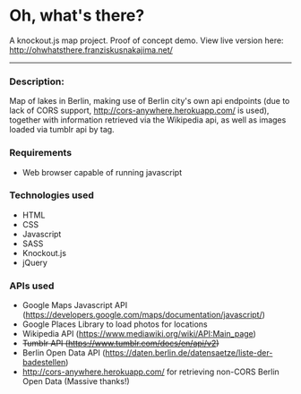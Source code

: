 # Oh, what's there? #

A knockout.js map project. Proof of concept demo.
View live version here: http://ohwhatsthere.franziskusnakajima.net/ 

___

### Description: ###

Map of lakes in Berlin, making use of Berlin city's own api endpoints (due to lack of CORS support, http://cors-anywhere.herokuapp.com/ is used), together with information retrieved via the Wikipedia api, as well as images loaded via tumblr api by tag.

### Requirements ###

* Web browser capable of running javascript

### Technologies used ###

* HTML
* CSS
* Javascript
* SASS
* Knockout.js
* jQuery

### APIs used ###

* Google Maps Javascript API (https://developers.google.com/maps/documentation/javascript/)
* Google Places Library to load photos for locations
* Wikipedia API (https://www.mediawiki.org/wiki/API:Main_page)
* ~~Tumblr API (https://www.tumblr.com/docs/en/api/v2)~~
* Berlin Open Data API (https://daten.berlin.de/datensaetze/liste-der-badestellen)
* http://cors-anywhere.herokuapp.com/ for retrieving non-CORS Berlin Open Data (Massive thanks!)
